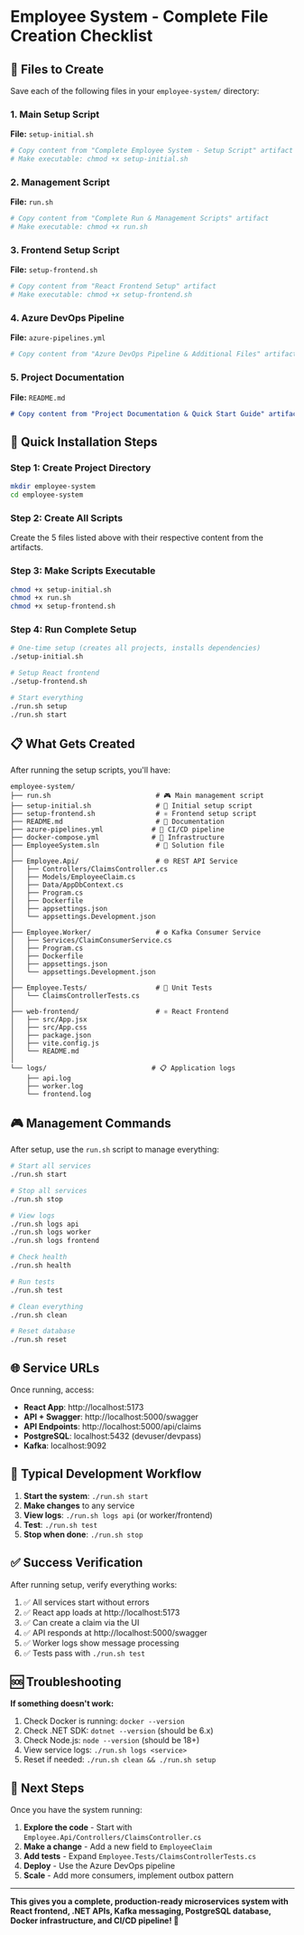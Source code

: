# Employee System - Complete File Creation Checklist

## 🎯 Files to Create

Save each of the following files in your `employee-system/` directory:

### 1. Main Setup Script
**File:** `setup-initial.sh`
```bash
# Copy content from "Complete Employee System - Setup Script" artifact
# Make executable: chmod +x setup-initial.sh
```

### 2. Management Script  
**File:** `run.sh`
```bash
# Copy content from "Complete Run & Management Scripts" artifact
# Make executable: chmod +x run.sh
```

### 3. Frontend Setup Script
**File:** `setup-frontend.sh`  
```bash
# Copy content from "React Frontend Setup" artifact
# Make executable: chmod +x setup-frontend.sh
```

### 4. Azure DevOps Pipeline
**File:** `azure-pipelines.yml`
```yaml
# Copy content from "Azure DevOps Pipeline & Additional Files" artifact
```

### 5. Project Documentation
**File:** `README.md`
```markdown
# Copy content from "Project Documentation & Quick Start Guide" artifact
```

## 🚀 Quick Installation Steps

### Step 1: Create Project Directory
```bash
mkdir employee-system
cd employee-system
```

### Step 2: Create All Scripts
Create the 5 files listed above with their respective content from the artifacts.

### Step 3: Make Scripts Executable
```bash
chmod +x setup-initial.sh
chmod +x run.sh  
chmod +x setup-frontend.sh
```

### Step 4: Run Complete Setup
```bash
# One-time setup (creates all projects, installs dependencies)
./setup-initial.sh

# Setup React frontend
./setup-frontend.sh

# Start everything
./run.sh setup
./run.sh start
```

## 📋 What Gets Created

After running the setup scripts, you'll have:

```
employee-system/
├── run.sh                          # 🎮 Main management script
├── setup-initial.sh                # 🔧 Initial setup script  
├── setup-frontend.sh               # ⚛️ Frontend setup script
├── README.md                       # 📖 Documentation
├── azure-pipelines.yml            # 🚀 CI/CD pipeline
├── docker-compose.yml             # 🐳 Infrastructure
├── EmployeeSystem.sln              # 💼 Solution file
│
├── Employee.Api/                   # 🌐 REST API Service
│   ├── Controllers/ClaimsController.cs
│   ├── Models/EmployeeClaim.cs
│   ├── Data/AppDbContext.cs
│   ├── Program.cs
│   ├── Dockerfile
│   ├── appsettings.json
│   └── appsettings.Development.json
│
├── Employee.Worker/                # ⚙️ Kafka Consumer Service
│   ├── Services/ClaimConsumerService.cs
│   ├── Program.cs
│   ├── Dockerfile
│   ├── appsettings.json
│   └── appsettings.Development.json
│
├── Employee.Tests/                 # 🧪 Unit Tests
│   └── ClaimsControllerTests.cs
│
├── web-frontend/                   # ⚛️ React Frontend
│   ├── src/App.jsx
│   ├── src/App.css
│   ├── package.json
│   ├── vite.config.js
│   └── README.md
│
└── logs/                          # 📋 Application logs
    ├── api.log
    ├── worker.log
    └── frontend.log
```

## 🎮 Management Commands

After setup, use the `run.sh` script to manage everything:

```bash
# Start all services
./run.sh start

# Stop all services  
./run.sh stop

# View logs
./run.sh logs api
./run.sh logs worker
./run.sh logs frontend

# Check health
./run.sh health

# Run tests
./run.sh test

# Clean everything
./run.sh clean

# Reset database
./run.sh reset
```

## 🌐 Service URLs

Once running, access:

- **React App**: http://localhost:5173
- **API + Swagger**: http://localhost:5000/swagger
- **API Endpoints**: http://localhost:5000/api/claims
- **PostgreSQL**: localhost:5432 (devuser/devpass)
- **Kafka**: localhost:9092

## 🔄 Typical Development Workflow

1. **Start the system**: `./run.sh start`
2. **Make changes** to any service
3. **View logs**: `./run.sh logs api` (or worker/frontend)
4. **Test**: `./run.sh test`
5. **Stop when done**: `./run.sh stop`

## ✅ Success Verification

After running setup, verify everything works:

1. ✅ All services start without errors
2. ✅ React app loads at http://localhost:5173
3. ✅ Can create a claim via the UI
4. ✅ API responds at http://localhost:5000/swagger
5. ✅ Worker logs show message processing
6. ✅ Tests pass with `./run.sh test`

## 🆘 Troubleshooting

**If something doesn't work:**

1. Check Docker is running: `docker --version`
2. Check .NET SDK: `dotnet --version` (should be 6.x)
3. Check Node.js: `node --version` (should be 18+)
4. View service logs: `./run.sh logs <service>`
5. Reset if needed: `./run.sh clean && ./run.sh setup`

## 🎯 Next Steps

Once you have the system running:

1. **Explore the code** - Start with `Employee.Api/Controllers/ClaimsController.cs`
2. **Make a change** - Add a new field to `EmployeeClaim`
3. **Add tests** - Expand `Employee.Tests/ClaimsControllerTests.cs`
4. **Deploy** - Use the Azure DevOps pipeline
5. **Scale** - Add more consumers, implement outbox pattern

---

**This gives you a complete, production-ready microservices system with React frontend, .NET APIs, Kafka messaging, PostgreSQL database, Docker infrastructure, and CI/CD pipeline! 🚀**